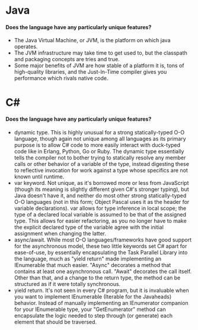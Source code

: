 # Java
#### Does the language have any particularly unique features?
* The Java Virtual Machine, or JVM, is the platform on which java operates.
* The JVM infrastructure may take time to get used to, but the classpath and packaging concepts are tries and true.
* Some major benefits of JVM are how stable of a platform it is, tons of high-quality libraries, and the Just-In-Time compiler gives you performance which rivals native code.

# C#
#### Does the language have any particularly unique features?
* dynamic type. This is highly unusual for a strong statically-typed O-O language, though again not unique among all languages as its primary purpose is to allow C# code to more easily interact with duck-typed code like in Erlang, Python, Go or Ruby. The dynamic type essentially tells the compiler not to bother trying to statically resolve any member calls or other behavior of a variable of the type, instead digesting these to reflective invocation for work against a type whose specifics are not known until runtime.
* var keyword. Not unique, as it's borrowed more or less from JavaScript (though its meaning is slightly different given C#'s stronger typing), but Java doesn't have it, and neither do most other strong statically-typed O-O languages (not in this form; Object Pascal uses it as the header for variable declarations). var allows for type inference in local scope; the type of a declared local variable is assumed to be that of the assigned type. This allows for easier refactoring, as you no longer have to make the explicit declared type of the variable agree with the initial assignment when changing the latter.
* async/await. While most O-O languages/frameworks have good support for the asynchronous model, these two little keywords set C# apart for ease-of-use, by essentially encapsulating the Task Parallel Library into the language, much as "yield return" made implementing an IEnumerable that much easier. "Async" decorates a method that contains at least one asynchronous call. "Await" decorates the call itself. Other than that, and a change to the return type, the method can be structured as if it were totally synchronous.
* yield return. It's not seen in every C# program, but it is invaluable when you want to implement IEnumerable (Iterable for the Javaheads) behavior. Instead of manually implementing an IEnumerator companion for your IEnumerable type, your "GetEnumerator" method can encapsulate the logic needed to step through (or generate) each element that should be traversed.
